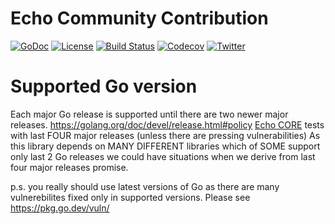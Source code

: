 # Echo Community Contribution

 [![GoDoc](http://img.shields.io/badge/go-documentation-blue.svg?style=flat-square)](http://godoc.org/github.com/labstack/echo-contrib)
 [![License](http://img.shields.io/badge/license-mit-blue.svg?style=flat-square)](https://raw.githubusercontent.com/labstack/echo-contrib/master/LICENSE)
 [![Build Status](http://img.shields.io/travis/labstack/echo-contrib.svg?style=flat-square)](https://travis-ci.org/labstack/echo-contrib)
 [![Codecov](https://img.shields.io/codecov/c/github/labstack/echo-contrib.svg?style=flat-square)](https://codecov.io/gh/labstack/echo-contrib)
 [![Twitter](https://img.shields.io/badge/twitter-@labstack-55acee.svg?style=flat-square)](https://twitter.com/labstack)

# Supported Go version

Each major Go release is supported until there are two newer major releases. https://golang.org/doc/devel/release.html#policy
[Echo CORE](https://github.com/labstack/echo) tests with last FOUR major releases (unless there are pressing vulnerabilities)
As this library depends on MANY DIFFERENT libraries which of SOME support only last 2 Go releases we could have situations when
we derive from last four major releases promise.

p.s. you really should use latest versions of Go as there are many vulnerebilites fixed only in supported versions. Please see https://pkg.go.dev/vuln/
